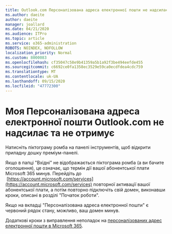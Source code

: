 ```yaml
---
title: Outlook.com Персоналізована адреса електронної пошти не надсилає та не отримує
ms.author: daeite
author: daeite
manager: joallard
ms.date: 04/21/2020
ms.audience: ITPro
ms.topic: article
ms.service: o365-administration
ROBOTS: NOINDEX, NOFOLLOW
localization_priority: Normal
ms.custom: 8000083
ms.openlocfilehash: cf35047c58e9b41359a5b1a92f3be494eefde455
ms.sourcegitcommit: c6692ce0fa1358ec3529e59ca0ecdfdea4cdc759
ms.translationtype: MT
ms.contentlocale: uk-UA
ms.lasthandoff: 09/15/2020
ms.locfileid: "47772300"
---
```

# <a name="my-personalized-outlookcom-email-address-isnt-sending-or-receiving"></a>Моя Персоналізована адреса електронної пошти Outlook.com не надсилає та не отримує

Натисніть піктограму ромба на панелі інструментів, щоб відкрити приладну дошку преміум-панелі.

Якщо в папці "Вхідні" не відображається піктограма ромба (а ви бачите оголошення), це означає, що термін дії вашої абонентської плати Microsoft 365 минув. Перейдіть до  [https://account.microsoft.com/services](https://account.microsoft.com/services) повторної активації вашої абонентської плати, а потім повторно підключіть свій домен, виконавши кроки, описані в розділі "Початок роботи".

Якщо на вкладці "Персоналізована адреса електронної пошти" є червоний рядок стану, можливо, ваш домен минув.

Додаткові кроки з виправлення неполадок на [персоналізованих адрес електронної пошти в Microsoft 365](https://support.office.com/article/75416a58-b225-4c02-8c07-8979403b427b?wt.mc_id=Office_Outlook_com_Alchemy).